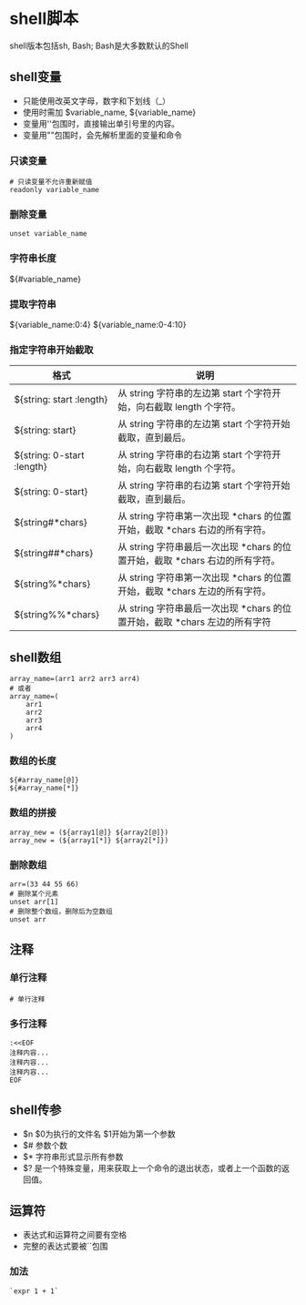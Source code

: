 # shell脚本

shell版本包括sh, Bash; Bash是大多数默认的Shell

## shell变量

* 只能使用改英文字母，数字和下划线（_）
* 使用时需加 $variable_name, ${variable_name}
* 变量用''包围时，直接输出单引号里的内容。
* 变量用""包围时，会先解析里面的变量和命令

### 只读变量

```shell
# 只读变量不允许重新赋值
readonly variable_name
```

### 删除变量

```shell
unset variable_name
```

### 字符串长度

${#variable_name}

### 提取字符串

${variable_name:0:4}
${variable_name:0-4:10}

### 指定字符串开始截取

|  格式   | 说明  |
|  ----  | ----  |
| ${string: start :length}  | 从 string 字符串的左边第 start 个字符开始，向右截取 length 个字符。|
| ${string: start}  | 从 string 字符串的左边第 start 个字符开始截取，直到最后。|
| ${string: 0-start :length}  | 从 string 字符串的右边第 start 个字符开始，向右截取 length 个字符。|
| ${string: 0-start}  | 从 string 字符串的右边第 start 个字符开始截取，直到最后。 |
| ${string#*chars}  | 从 string 字符串第一次出现 *chars 的位置开始，截取 *chars 右边的所有字符。 |
| ${string##*chars}  | 从 string 字符串最后一次出现 *chars 的位置开始，截取 *chars 右边的所有字符。 |
| ${string%*chars}  | 从 string 字符串第一次出现 *chars 的位置开始，截取 *chars 左边的所有字符。 |
| ${string%%*chars}  | 从 string 字符串最后一次出现 *chars 的位置开始，截取 *chars 左边的所有字符 |

## shell数组

```shell
array_name=(arr1 arr2 arr3 arr4)
# 或者
array_name=(
    arr1
    arr2
    arr3
    arr4
)
```

### 数组的长度

```shell
${#array_name[@]}
${#array_name[*]}
```

### 数组的拼接

```shell
array_new = (${array1[@]} ${array2[@]})
array_new = (${array1[*]} ${array2[*]})
```

### 删除数组

```shell
arr=(33 44 55 66)
# 删除某个元素
unset arr[1]
# 删除整个数组，删除后为空数组
unset arr
```

## 注释

### 单行注释

```shell
# 单行注释
```

### 多行注释

```shell
:<<EOF
注释内容...
注释内容...
注释内容...
EOF
```

## shell传参

* $n $0为执行的文件名 $1开始为第一个参数
* $# 参数个数
* $* 字符串形式显示所有参数
* $? 是一个特殊变量，用来获取上一个命令的退出状态，或者上一个函数的返回值。

## 运算符

* 表达式和运算符之间要有空格
* 完整的表达式要被``包围

### 加法

```shell
`expr 1 + 1`
```
